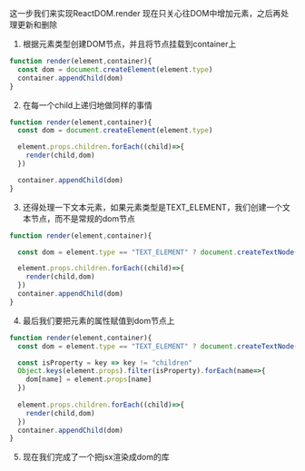 这一步我们来实现ReactDOM.render
现在只关心往DOM中增加元素，之后再处理更新和删除

1. 根据元素类型创建DOM节点，并且将节点挂载到container上
``` js
function render(element,container){
  const dom = document.createElement(element.type)
  container.appendChild(dom)
}
```

2. 在每一个child上递归地做同样的事情
```js
function render(element,container){
  const dom = document.createElement(element.type)

  element.props.children.forEach((child)=>{
    render(child,dom)
  })

  container.appendChild(dom)
}
```

3. 还得处理一下文本元素，如果元素类型是TEXT_ELEMENT，我们创建一个文本节点，而不是常规的dom节点
```js
function render(element,container){

  const dom = element.type == "TEXT_ELEMENT" ? document.createTextNode("") : document.createElement(element.type)

  element.props.children.forEach((child)=>{
    render(child,dom)
  })
  container.appendChild(dom)
}
```

4. 最后我们要把元素的属性赋值到dom节点上
```js
function render(element,container){
  const dom = element.type == "TEXT_ELEMENT" ? document.createTextNode("") : document.createElement(element.type)

  const isProperty = key => key != "children"
  Object.keys(element.props).filter(isProperty).forEach(name=>{
    dom[name] = element.props[name]
  })
  
  element.props.children.forEach((child)=>{
    render(child,dom)
  })
  container.appendChild(dom)
}
```

5. 现在我们完成了一个把jsx渲染成dom的库
